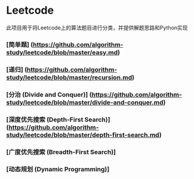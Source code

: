 # Leetcode
此项目用于将Leetcode上的算法题目进行分类，并提供解题思路和Python实现
### [简单题] (https://github.com/algorithm-study/leetcode/blob/master/easy.md)
### [递归] (https://github.com/algorithm-study/leetcode/blob/master/recursion.md)
### [分治 (Divide and Conquer)] (https://github.com/algorithm-study/leetcode/blob/master/divide-and-conquer.md)
### [深度优先搜索 (Depth-First Search)] (https://github.com/algorithm-study/leetcode/blob/master/depth-first-search.md)
### [广度优先搜索 (Breadth-First Search)]
### [动态规划 (Dynamic Programming)]
